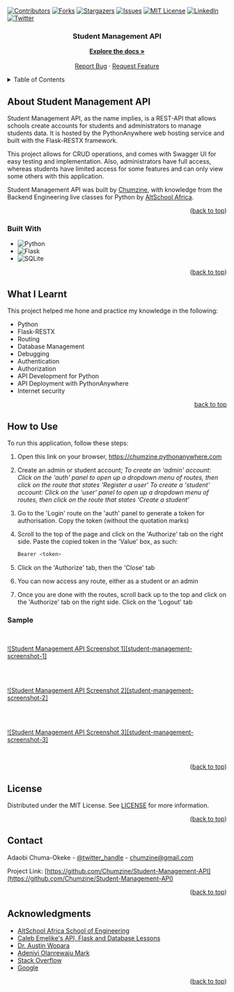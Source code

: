 
<!-- PROJECT SHIELDS -->

[![Contributors][contributors-shield]][contributors-url]
[![Forks][forks-shield]][forks-url]
[![Stargazers][stars-shield]][stars-url]
[![Issues][issues-shield]][issues-url]
[![MIT License][license-shield]][license-url]
[![LinkedIn][linkedin-shield]][linkedin-url]
[![Twitter][twitter-shield]][twitter-url]


<h3 align="center">Student Management API</h3>

  <p align="center">
    <a href="https://github.com/Chumzine/Student-Management-API"><strong>Explore the docs »</strong></a>
    <br />
    <br />
    <a href="https://github.com/Chumzine/repo_name/issues">Report Bug</a>
    ·
    <a href="https://github.com/Chumzine/repo_name/issues">Request Feature</a>
  </p>
</div>



<!-- TABLE OF CONTENTS -->
<details>
  <summary>Table of Contents</summary>
  <ol>
    <li>
      <a href="#about-the-project">About Student Management API</a>
      <ul>
        <li><a href="#built-with">Built With</a></li>
      </ul>
    </li>
    <li>
      <a href="#what-i-learnt">What I Learnt</a></li>
    <li>
      <a href="#how-to-use">How to Use</a>
      <ul>
        <li><a href="#sample">Sample</a></li>
      </ul>
    </li>
    <li><a href="#license">License</a></li>
    <li><a href="#contact">Contact</a></li>
    <li><a href="#acknowledgments">Acknowledgments</a></li>
  </ol>
</details>



<!-- ABOUT THE PROJECT -->
## About Student Management API

Student Management API, as the name implies, is a REST-API that allows schools create accounts for students and administrators to manage students data. It is hosted by the PythonAnywhere web hosting service and built with the Flask-RESTX framework. 

This project allows for CRUD operations, and comes with Swagger UI for easy testing and implementation. Also, administrators have full access, whereas students have limited access for some features and can only view some others with this application. 

Student Management API was built by <a href="https://github.com/Chumzine/">Chumzine</a>, with knowledge from the Backend Engineering live classes for Python by <a href="https://thealtschool.com/">AltSchool Africa</a>.

<p align="right">(<a href="#readme-top">back to top</a>)</p>



### Built With

* ![Python][python]
* ![Flask][flask]
* ![SQLite][sqlite]

<p align="right">(<a href="#readme-top">back to top</a>)</p>



<!-- What I Learnt from Building this Blog -->
## What I Learnt

This project helped me hone and practice my knowledge in the following:
* Python
* Flask-RESTX
* Routing
* Database Management
* Debugging
* Authentication
* Authorization
* API Development for Python
* API Deployment with PythonAnywhere
* Internet security

<p align="right"><a href="#readme-top">back to top</a></p>




<!-- HOW TO USE -->
## How to Use

To run this application, follow these steps:

1. Open this link on your browser, https://chumzine.pythonanywhere.com
   
2. Create an admin or student account;
   *To create an 'admin' account: Click on the 'auth' panel to open up a dropdown menu of routes, then click on the route that states 'Register a user'*
   *To create a 'student' account: Click on the 'user' panel to open up a dropdown menu of routes, then click on the route that states 'Create a student'*
   
3. Go to the 'Login' route on the 'auth' panel to generate a token for authorisation. Copy the token (without the quotation marks)
   
4. Scroll to the top of the page and click on the 'Authorize' tab on the right side. Paste the copied token in the 'Value' box, as such:
   ```sh
   Bearer <token>
   ```
   
5. Click on the 'Authorize' tab, then the 'Close' tab

6. You can now access any route, either as a student or an admin

7. Once you are done with the routes, scroll back up to the top and click on the 'Authorize' tab on the right side. Click on the 'Logout' tab


<!-- SAMPLE SCREENSHOTS -->
### Sample

<br />

[![Student Management API Screenshot 1][student-management-screenshot-1]](https://github.com/Chumzine/Student-Management-API/blob/master/images/Student_Management_API.png)

<br/>
<br />

[![Student Management API Screenshot 2][student-management-screenshot-2]](https://github.com/Chumzine/Student-Management-API/blob/master/images/Student_Management_API.png)

<br/>
<br />

[![Student Management API Screenshot 3][student-management-screenshot-3]](https://github.com/Chumzine/Student-Management-API/blob/master/images/Student_Management_API.png)

<br/>


<p align="right">(<a href="#readme-top">back to top</a>)</p>




<!-- LICENSE -->
## License

Distributed under the MIT License. See <a href="https://github.com/Chumzine/Student-Management-API/blob/master/LICENSE">LICENSE</a> for more information.

<p align="right">(<a href="#readme-top">back to top</a>)</p>



<!-- CONTACT -->
## Contact

Adaobi Chuma-Okeke - [@twitter_handle](https://twitter.com/chumzine) - chumzine@gmail.com

Project Link: [https://github.com/Chumzine/Student-Management-API](https://github.com/Chumzine/Student-Management-API)

<p align="right">(<a href="#readme-top">back to top</a>)</p>



<!-- ACKNOWLEDGMENTS -->
## Acknowledgments

* [AltSchool Africa School of Engineering](https://altschoolafrica.com/schools/engineering)
* [Caleb Emelike's API, Flask and Database Lessons](https://github.com/CalebEmelike)
* [Dr. Austin Wopara](https://github.com/Ze-Austin/altschool-python)
* [Adeniyi Olanrewaju Mark](https://github.com/engrmarkk)
* [Stack Overflow](https://stackoverflow.com/)
* [Google](https://google.com)

<p align="right">(<a href="#readme-top">back to top</a>)</p>



<!-- MARKDOWN LINKS & IMAGES -->
<!-- https://www.markdownguide.org/basic-syntax/#reference-style-links -->
[contributors-shield]: https://img.shields.io/github/contributors/Chumzine/Student-Management-API.svg?style=for-the-badge
[contributors-url]: https://github.com/Chumzine/Student-Management-API/graphs/contributors
[forks-shield]: https://img.shields.io/github/forks/Chumzine/Student-Management-API.svg?style=for-the-badge
[forks-url]: https://github.com/Chumzine/Student-Management-API/network/members
[stars-shield]: https://img.shields.io/github/stars/Chumzine/Student-Management-API.svg?style=for-the-badge
[stars-url]: https://github.com/Chumzine/Student-Management-API/stargazers
[issues-shield]: https://img.shields.io/github/issues/Chumzine/Student-Management-API.svg?style=for-the-badge
[issues-url]: https://github.com/Chumzine/Student-Management-API/issues
[license-shield]: https://img.shields.io/github/license/Chumzine/Student-Management-API.svg?style=for-the-badge
[license-url]: https://github.com/Chumzine/Student-Management-API/blob/master/LICENSE.txt
[linkedin-shield]: https://img.shields.io/badge/-LinkedIn-black.svg?style=for-the-badge&logo=linkedin&colorB=555
[linkedin-url]: https://linkedin.com/in/she-adaobi-chuma-okeke-3677a9140
[twitter-shield]: https://img.shields.io/badge/-@chumzine-1ca0f1?style=for-the-badge&logo=twitter&logoColor=white&link=https://twitter.com/chumzine
[twitter-url]: https://twitter.com/chumzine
[python]: https://img.shields.io/badge/python-3670A0?style=for-the-badge&logo=python&logoColor=ffdd54
[flask]: https://img.shields.io/badge/flask-%23000.svg?style=for-the-badge&logo=flask&logoColor=white
[sqlite]: https://img.shields.io/badge/sqlite-%2307405e.svg?style=for-the-badge&logo=sqlite&logoColor=white
